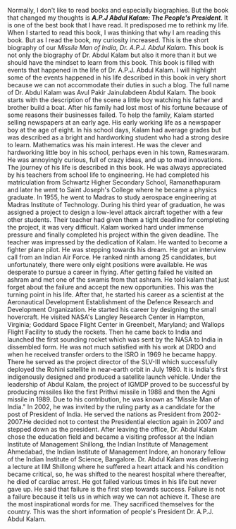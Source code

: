    Normally, I don't like to read books and especially biographies. But the book that changed my thoughts is ***A.P.J Abdul Kalam: The People's President***. It is one of the best book that I have read. It predisposed me to rethink my life. When I started to read this book, I was thinking that why I am reading this book. But as I read the book, my curiosity increased. This is the short biography of our *Missile Man of India, Dr. A.P.J. Abdul Kalam*.
   This book is not only the biography of Dr. Abdul Kalam but also it more than it but we should have the mindset to learn from this book.  This book is filled with events that happened in the life of Dr. A.P.J. Abdul Kalam. I will highlight some of the events happened in his life described in this book in very short because we can not accommodate their duties in such a blog.
    The full name of Dr. Abdul Kalam was Avul Pakir Jainulabdeen Abdul Kalam. The book starts with the description of the scene a little boy watching his father and brother build a boat. After his family had lost most of his fortune because of some reasons their businesses failed. To help the family, Kalam started selling newspapers at an early age. His early working life as a newspaper boy at the age of eight. In his school days, Kalam had average grades but was described as a bright and hardworking student who had a strong desire to learn. Mathematics was his main interest. He was the clever and hardworking little boy in his school, perhaps even in his town, Rameswaram. He was annoyingly curious, full of crazy ideas, and up to mad innovations. The journey of his life is described in this book. He was always appreciated by his teachers from school life to engineering. 
    He had completed his matriculation from Schwartz Higher Secondary School, Ramanathapuram and later he went to Saint Joseph's College where he became a physics graduate. In 1955, he went to Madras to study aerospace engineering at Madras Institute of Technology. During his third year of graduation, he was assigned a project to design a low-level attack aircraft together with a few other students. Their teacher had given them a tight deadline for completing the project, it was very difficult. Kalam worked hard under immense pressure and finally completed his project within the given deadline. The teacher was impressed by the dedication of Kalam. 
    He wanted to become a fighter plane pilot. He was stepping towards his dream. He got an interview call from an Indian Air Force. He ranked ninth among 25 candidates, but unfortunately, there were only eight positions were available. He was desperate to pursue a career in flying. After getting failed he visited an ashram and met one of the swamis from that ashram. He told kalam that just forget about the failure and accept the new opportunities. This was the turning point in his life. After that, he started his career as a scientist at the Aeronautical Development Establishment of the Defence Research and Development Organization. He started his career by designing the small hovercraft. He visited NASA's Langley Research Center in Hampton, Virginia; Goddard Space Flight Center in Greenbelt, Maryland; and Wallops Flight Facility to study the rockets. Then he came back to India and launched the first sounding rocket which was sent by the NASA to India in dissembled form.
    He was not much satisfied with his work at DRDO and when he received transfer orders to the ISRO in 1969 he became happy. There he served as the project director of the SLV-III which successfully deployed the Rohini satellite in near-earth orbit in July 1980. It is India's first indigenously designed and produced a satellite launch vehicle.  Under the leadership of Abdul Kalam, the project of IGMDP proved to be successful by producing missiles like the first Prithvi missile in 1988 and then the Agni missile in 1989. Due to his contribution, he was known as "Missile Man of India." 
    In 2002, he was invited by the ruling party as a candidate for the post of President of India. He served the nations as President from 2002-2007.He decided not to contest the Presidential election again in 2007 and stepped down as the president. 
    After leaving the office, Dr. Abdul Kalam chose the education field and became a visiting professor at the Indian Institute of Management Shillong, the Indian Institute of Management Ahmedabad, the Indian Institute of Management Indore, an honorary fellow of the Indian Institute of Science, Bangalore.
    Dr. Abdul Kalam was delivering a lecture at IIM Shillong where he suffered a heart attack and his condition became critical, so, he was shifted to the nearest hospital where thereafter, he died of cardiac arrest.
    He got failed various times in his life but never gave up. He said that failure is the first step towards success. Failure is not a failure because it tells us in which way we can not achieve it. These are the most inspirational words for me. They sacrificed themselves for the country.
This was the short information of people's President Dr. A.P.J. Abdul Kalam. 

